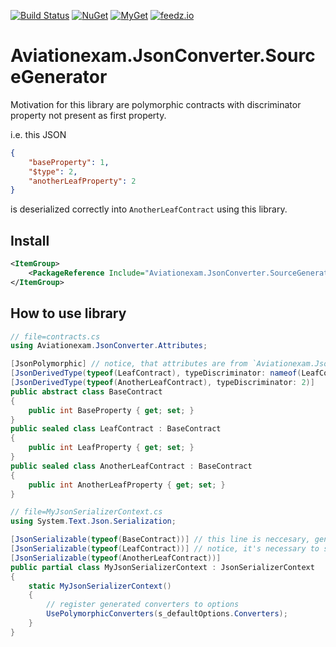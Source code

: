 [![Build Status](https://github.com/aviationexam/json-converter-source-generator/actions/workflows/build.yml/badge.svg?branch=main)](https://github.com/aviationexam/json-converter-source-generator/actions/workflows/build.yml)
[![NuGet](https://img.shields.io/nuget/v/Aviationexam.JsonConverter.SourceGenerator.svg?style=flat-square&label=nuget)](https://www.nuget.org/packages/Aviationexam.JsonConverter.SourceGenerator/)
[![MyGet](https://img.shields.io/myget/json-converter-source-generator/vpre/Aviationexam.JsonConverter.SourceGenerator?label=MyGet)](https://www.myget.org/feed/json-converter-source-generator/package/nuget/Aviationexam.JsonConverter.SourceGenerator)
[![feedz.io](https://img.shields.io/badge/endpoint.svg?url=https%3A%2F%2Ff.feedz.io%2Faviationexam%2Fjson-converter-source-generator%2Fshield%2FAviationexam.JsonConverter.SourceGenerator%2Flatest&label=Aviationexam.JsonConverter.SourceGenerator)](https://f.feedz.io/aviationexam/json-converter-source-generator/packages/Aviationexam.JsonConverter.SourceGenerator/latest/download)

# Aviationexam.JsonConverter.SourceGenerator

Motivation for this library are polymorphic contracts with discriminator property not present as first property.

i.e. this JSON
```json
{
    "baseProperty": 1,
    "$type": 2,
    "anotherLeafProperty": 2
}
```
is deserialized correctly into `AnotherLeafContract` using this library.

## Install
```xml
<ItemGroup>
    <PackageReference Include="Aviationexam.JsonConverter.SourceGenerator" Version="0.1.0" PrivateAssets="all" />
</ItemGroup>
```

## How to use library

```cs
// file=contracts.cs
using Aviationexam.JsonConverter.Attributes;

[JsonPolymorphic] // notice, that attributes are from `Aviationexam.JsonConverter.Attributes` namespace, not `System.Text.Json.Serialization`
[JsonDerivedType(typeof(LeafContract), typeDiscriminator: nameof(LeafContract))]
[JsonDerivedType(typeof(AnotherLeafContract), typeDiscriminator: 2)]
public abstract class BaseContract
{
    public int BaseProperty { get; set; }
}
public sealed class LeafContract : BaseContract
{
    public int LeafProperty { get; set; }
}
public sealed class AnotherLeafContract : BaseContract
{
    public int AnotherLeafProperty { get; set; }
}

// file=MyJsonSerializerContext.cs
using System.Text.Json.Serialization;

[JsonSerializable(typeof(BaseContract))] // this line is neccesary, generator searches for JsonSerializableAttribute with argument type decorated by JsonPolymorphicAttribute
[JsonSerializable(typeof(LeafContract))] // notice, it's necessary to specify leaf types
[JsonSerializable(typeof(AnotherLeafContract))]
public partial class MyJsonSerializerContext : JsonSerializerContext
{
    static MyJsonSerializerContext()
    {
        // register generated converters to options
        UsePolymorphicConverters(s_defaultOptions.Converters);
    }
}
```
